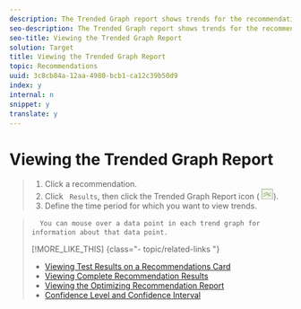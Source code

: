```yaml
---
description: The Trended Graph report shows trends for the recommendation over a specified amount of time.
seo-description: The Trended Graph report shows trends for the recommendation over a specified amount of time.
seo-title: Viewing the Trended Graph Report
solution: Target
title: Viewing the Trended Graph Report
topic: Recommendations
uuid: 3c8cb84a-12aa-4980-bcb1-ca12c39b50d9
index: y
internal: n
snippet: y
translate: y
---
```


# Viewing the Trended Graph Report


>1. Click a recommendation.
>1. Click ` Results`, then click the Trended Graph Report icon ( ![](assets/icon_trend.png)).
>1. Define the time period for which you want to view trends.

>       You can mouse over a data point in each trend graph for information about that data point. 
>[!MORE_LIKE_THIS] {class="- topic/related-links "}
>
>* [ Viewing Test Results on a Recommendations Card ](c_Viewing_Test_Results_on_a_Recommendations_Card.md#concept_C035768E243F4382A5FF953E1BB870B1)
>* [ Viewing Complete Recommendation Results ](t_Viewing_Complete_Recommendation_Results.md#task_19A3022F3E2044CCA535F3CEC594300E)
>* [ Viewing the Optimizing Recommendation Report ](t_Viewing_the_Optimization_Recommendation_Report.md#task_55777B3740594D8489EF04E62D2327D8)
>* [ Confidence Level and Confidence Interval ](c_Confidence_Level_and_Confidence_Interval.md#concept_0D0002A1EBDF420E9C50E2A46F36629B)
